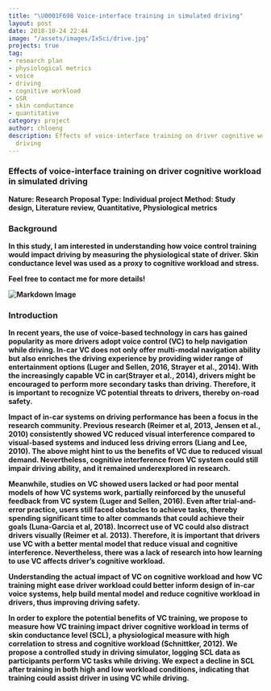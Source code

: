 ```yaml
---
title: "\U0001F698 Voice-interface training in simulated driving"
layout: post
date: 2018-10-24 22:44
image: "/assets/images/IxSci/drive.jpg"
projects: true
tag:
- research plan
- physiological metrics
- voice
- driving
- cognitive workload
- GSR
- skin conductance
- quantitative
category: project
author: chloeng
description: Effects of voice-interface training on driver cognitive workload in simulated
  driving
---
```


### Effects of voice-interface training on driver cognitive workload in simulated driving
<b>
<b>Nature: </b>  Research Proposal

<b>
<b>Type: </b> Individual project


<b>
<b>Method: </b> Study design, Literature review, Quantitative, Physiological metrics


### Background
<b>In this study, I am interested in understanding how voice control training would impact driving by measuring the physiological state of driver. Skin conductance level was used as a proxy to cognitive workload and stress.

<b>Feel free to contact me for more details!

![Markdown Image][1]
### Introduction
<b>In recent years, the use of voice-based technology in cars has gained popularity as more drivers adopt voice control (VC) to help navigation while driving. In-car VC does not only offer multi-modal navigation ability but also enriches the driving experience by providing wider range of entertainment options (Luger and Sellen, 2016, Strayer et al., 2014). With the increasingly capable VC in car(Strayer et al., 2014), drivers might be encouraged to perform more secondary tasks than driving. Therefore, it is important to recognize VC potential threats to drivers, thereby on-road safety.

<b>Impact of in-car systems on driving performance has been a focus in the research community. Previous research (Reimer et al, 2013, Jensen et al., 2010) consistently showed VC reduced visual interference compared to visual-based systems and induced less driving errors (Liang and Lee, 2010). The above might hint to us the benefits of VC due to reduced visual demand. Nevertheless, cognitive interference from VC system could still impair driving ability, and it remained underexplored in research.

<b>Meanwhile, studies on VC showed users lacked or had poor mental models of how VC systems work, partially reinforced by the unuseful feedback from VC system (Luger and Sellen, 2016). Even after trial-and-error practice, users still faced obstacles to achieve tasks, thereby spending significant time to alter commands that could achieve their goals (Luna-Garcia et al, 2018). Incorrect use of VC could also distract drivers visually (Reimer et al. 2013). Therefore, it is important that drivers use VC with a better mental model that reduce visual and cognitive interference. Nevertheless, there was a lack of research into how learning to use VC affects driver’s cognitive workload.

<b>Understanding the actual impact of VC on cognitive workload and how VC training might ease driver workload could better inform design of in-car voice systems, help build mental model and reduce cognitive workload in drivers, thus improving driving safety.

<b>In order to explore the potential benefits of VC training, we propose to measure how VC training impact driver cognitive workload in terms of skin conductance level (SCL), a physiological measure with high correlation to stress and cognitive workload (Schnittker, 2012). We propose a controlled study in driving simulator, logging SCL data as participants perform VC tasks while driving. We expect a decline in SCL after training in both high and low workload conditions, indicating that training could assist driver in using VC while driving.

<br>
<br>
<div class="breaker"></div>

[1]: https://chloenhy.github.io/assets/images/IxSci/drive.jpg